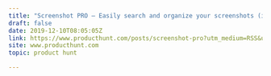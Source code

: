 ```yaml
---
title: "Screenshot PRO — Easily search and organize your screenshots (iOS App)"
draft: false
date: 2019-12-10T08:05:05Z
link: https://www.producthunt.com/posts/screenshot-pro?utm_medium=RSS&utm_source=hune
site: www.producthunt.com
topic: product hunt  

---
```

